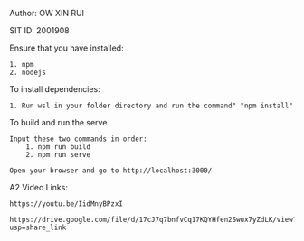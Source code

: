 Author: OW XIN RUI

SIT ID: 2001908

Ensure that you have installed:

    1. npm
    2. nodejs

To install dependencies:

    1. Run wsl in your folder directory and run the command" "npm install"

To build and run the serve

    Input these two commands in order:
        1. npm run build
        2. npm run serve
    
    Open your browser and go to http://localhost:3000/

A2 Video Links:

    https://youtu.be/IidMnyBPzxI

    https://drive.google.com/file/d/17cJ7q7bnfvCq17KQYHfen2Swux7yZdLK/view?usp=share_link